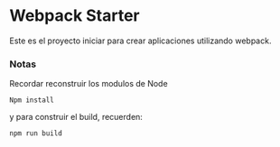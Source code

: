 # Webpack Starter

Este es el proyecto iniciar para crear aplicaciones utilizando webpack.

### Notas
Recordar reconstruir los modulos de Node

````
Npm install
````
y para construir el build, recuerden:
````
npm run build
````